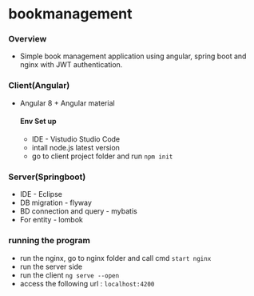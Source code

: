 # bookmanagement

### Overview ###
* Simple book management application using angular, spring boot and nginx with JWT authentication.

### Client(Angular) ###
* Angular 8 + Angular material
  #### Env Set up ###
  * IDE - Vistudio Studio Code
  * intall node.js latest version
  * go to client project folder and run `npm init`
  
  
### Server(Springboot) ###
* IDE - Eclipse
* DB migration - flyway
* BD connection and query - mybatis
* For entity - lombok


### running the program ###
* run the nginx, go to nginx folder and call cmd
  `start nginx`
* run the server side
* run the client
  `ng serve --open`
* access the following url : `localhost:4200`

